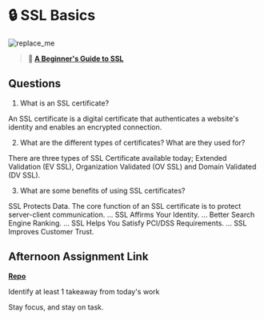 # 🔒 SSL Basics

![replace_me](https://codeworks.blob.core.windows.net/public/assets/img/illustrations/placeholder.svg)

> **📖 [A Beginner's Guide to SSL](https://codeworksacademy.com/fs-student-guide/resources/wk8-9/07-SSL)**

## Questions

1. What is an SSL certificate?

An SSL certificate is a digital certificate that authenticates a website's identity and enables an encrypted connection.

2. What are the different types of certificates? What are they used for?

There are three types of SSL Certificate available today; Extended Validation (EV SSL), Organization Validated (OV SSL) and Domain Validated (DV SSL).

3. What are some benefits of using SSL certificates?

SSL Protects Data. The core function of an SSL certificate is to protect server-client communication. ...
SSL Affirms Your Identity. ...
Better Search Engine Ranking. ...
SSL Helps You Satisfy PCI/DSS Requirements. ...
SSL Improves Customer Trust.

## Afternoon Assignment Link

**[Repo](https://github.com/Miles-Collins/<ASSIGNMENT_REPO>)**

Identify at least 1 takeaway from today's work

Stay focus, and stay on task.
